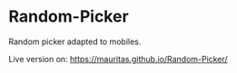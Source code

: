 # Random-Picker
Random picker adapted to mobiles.

Live version on: https://mauritas.github.io/Random-Picker/
